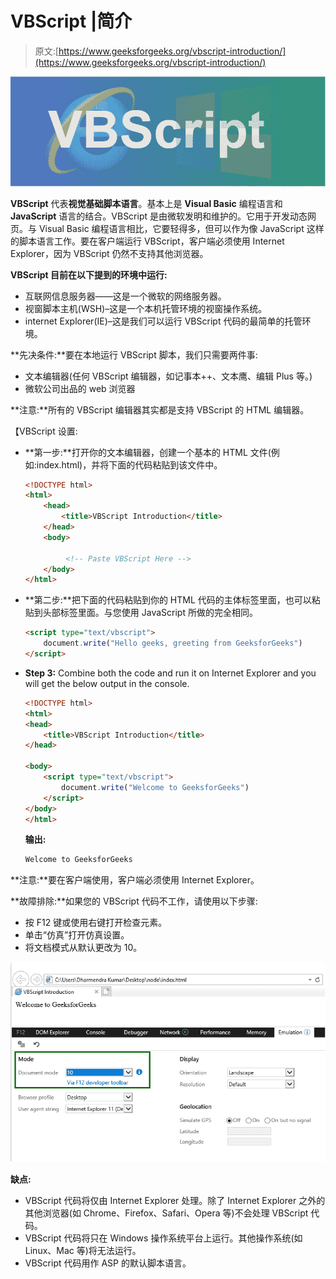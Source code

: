 # VBScript |简介

> 原文:[https://www.geeksforgeeks.org/vbscript-introduction/](https://www.geeksforgeeks.org/vbscript-introduction/)

![](img/57050bbeb41794341fdf72b896efea3b.png)

**VBScript** 代表**视觉基础脚本语言**。基本上是 **Visual Basic** 编程语言和 **JavaScript** 语言的结合。VBScript 是由微软发明和维护的。它用于开发动态网页。与 Visual Basic 编程语言相比，它要轻得多，但可以作为像 JavaScript 这样的脚本语言工作。要在客户端运行 VBScript，客户端必须使用 Internet Explorer，因为 VBScript 仍然不支持其他浏览器。

**VBScript 目前在以下提到的环境中运行:**

*   互联网信息服务器——这是一个微软的网络服务器。
*   视窗脚本主机(WSH)–这是一个本机托管环境的视窗操作系统。
*   internet Explorer(IE)–这是我们可以运行 VBScript 代码的最简单的托管环境。

**先决条件:**要在本地运行 VBScript 脚本，我们只需要两件事:

*   文本编辑器(任何 VBScript 编辑器，如记事本++、文本鹰、编辑 Plus 等。)
*   微软公司出品的 web 浏览器

**注意:**所有的 VBScript 编辑器其实都是支持 VBScript 的 HTML 编辑器。

【VBScript 设置:

*   **第一步:**打开你的文本编辑器，创建一个基本的 HTML 文件(例如:index.html)，并将下面的代码粘贴到该文件中。

    ```html
    <!DOCTYPE html>
    <html>
        <head>
            <title>VBScript Introduction</title>
        </head>
        <body>

             <!-- Paste VBScript Here -->
        </body>
    </html>
    ```

*   **第二步:**把下面的代码粘贴到你的 HTML 代码的主体标签里面，也可以粘贴到头部标签里面。与您使用 JavaScript 所做的完全相同。

    ```html
    <script type="text/vbscript">
        document.write("Hello geeks, greeting from GeeksforGeeks")
    </script>
    ```

*   **Step 3:** Combine both the code and run it on Internet Explorer and you will get the below output in the console.

    ```html
    <!DOCTYPE html>
    <html>
    <head>
        <title>VBScript Introduction</title>
    </head>

    <body>
        <script type="text/vbscript">
            document.write("Welcome to GeeksforGeeks")
        </script>
    </body>
    </html>
    ```

    **输出:**

    ```html
    Welcome to GeeksforGeeks 
    ```

**注意:**要在客户端使用，客户端必须使用 Internet Explorer。

**故障排除:**如果您的 VBScript 代码不工作，请使用以下步骤:

*   按 F12 键或使用右键打开检查元素。
*   单击“仿真”打开仿真设置。
*   将文档模式从默认更改为 10。

![](img/9c8be87809e2542cd263ccf9c28be683.png)

**缺点:**

*   VBScript 代码将仅由 Internet Explorer 处理。除了 Internet Explorer 之外的其他浏览器(如 Chrome、Firefox、Safari、Opera 等)不会处理 VBScript 代码。
*   VBScript 代码将只在 Windows 操作系统平台上运行。其他操作系统(如 Linux、Mac 等)将无法运行。
*   VBScript 代码用作 ASP 的默认脚本语言。